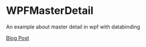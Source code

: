# WPFMasterDetail
An example about master detail in wpf with databinding

[Blog Post](https://andirudi.hashnode.dev/wpf-databinding-with-nested-properties)

